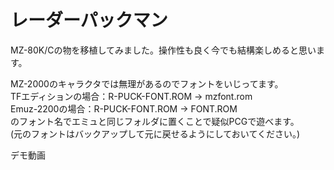 # レーダーパックマン  
MZ-80K/Cの物を移植してみました。操作性も良く今でも結構楽しめると思います。  

MZ-2000のキャラクタでは無理があるのでフォントをいじってます。  
TFエディションの場合：R-PUCK-FONT.ROM → mzfont.rom  
Emuz-2200の場合：R-PUCK-FONT.ROM → FONT.ROM  
のフォント名でエミュと同じフォルダに置くことで疑似PCGで遊べます。  
(元のフォントはバックアップして元に戻せるようにしておいてください。)  

デモ動画

